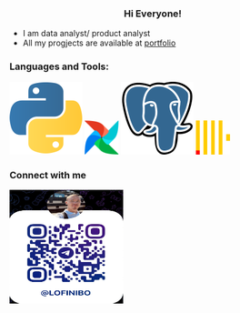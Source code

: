 <h3 align="center"> Hi Everyone!</h3>

- I am data analyst/ product analyst
- All my progjects are available at [portfolio](https://nikitaboyarkin.github.io/Personal_Projects.github.io/)


<h3 align="left">Languages and Tools:</h3>

<img src="assets/python-icon.svg">
<img src="assets/apache-airflow.svg" width="60" height="60">
<img src="assets/postgresql-icon.svg">
<img src="assets/clickhouse.svg" width="60" height="60">



<h3 align="left"> Connect with me </h3>
<img src="assets/telegrem_qr_code.JPG" width="200" height="200">


